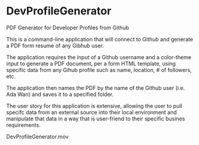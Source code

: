 # DevProfileGenerator
PDF Generator for Developer Profiles from Github

This is a command-line application that will connect to Github and generate a PDF form resume of any Gibhub user.

The application requires the input of a Github username and a color-theme input to generate a PDF document, per a form HTML template, using specific data from any Gihub profile such as name, location, # of followers, etc. 

The application then names the PDF by the name of the Github user (i.e. Ada Wan) and saves it to a specified folder.

The user story for this application is extensive, allowing the user to pull specifc data from an external source into their local environment and manipulate that data in a way that is user-friend to their specific busines requirements.


DevProfileGenerator.mov
